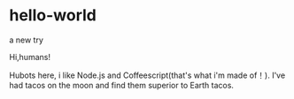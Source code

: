 # hello-world
a new try

Hi,humans!

Hubots here, i like Node.js and Coffeescript(that's what i'm made of！).
I've had tacos on the moon and find them superior to Earth tacos.
